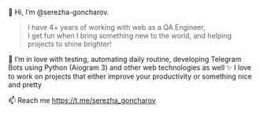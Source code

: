 👋 Hi, I’m @serezha-goncharov.

> I have 4+ years of working with web as a QA Engineer,  
> I get fun when I bring something new to the world, and helping projects to shine brighter!

🚀 I’m in love with testing, automating daily routine, developing Telegram Bots using Python (Aiogram 3) and other web technologies as well
✨ I love to work on projects that either improve your productivity or something nice and pretty

📫 Reach me https://t.me/serezha_goncharov

<!---
serezha-goncharov/serezha-goncharov is a ✨ special ✨ repository because its `README.md` (this file) appears on your GitHub profile.
You can click the Preview link to take a look at your changes.
--->
